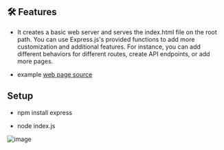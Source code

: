 ## 🛠 Features
- It creates a basic web server and serves the index.html file on the root path. You can use Express.js's provided functions to add more customization and additional features. For instance, you can add different behaviors for different routes, create API endpoints, or add more pages.

- example [web page source](https://github.com/ReFo0/Quiz)

## Setup
- npm install express

- node index.js 

![image](https://github.com/ReFo0/express-webserver/assets/77904942/8572a8f6-8fab-4c11-af16-43b871c35c7c)


